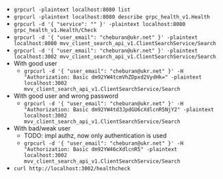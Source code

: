 

 - `grpcurl -plaintext localhost:8080 list`
 - `grpcurl -plaintext localhost:8080 describe grpc_health_v1.Health`
 - `grpcurl -d '{ "service": "" }' -plaintext localhost:8080 grpc_health_v1.Health/Check`
 - `grpcurl -d '{ "user_email": "cheburan@ukr.net" }' -plaintext localhost:8080 mvv_client_search_api_v1.ClientSearchService/Search`
 - `grpcurl -d '{ "user_email": "cheburan@ukr.net" }' -plaintext localhost:3002 mvv_client_search_api_v1.ClientSearchService/Search`
 - With good user
   - `grpcurl -d '{ "user_email": "cheburan@ukr.net" }' -H "Authorization: Basic dm92YW4tcmVhZDpxd2VydHk=" -plaintext localhost:3002 mvv_client_search_api_v1.ClientSearchService/Search`
 - With good user and wrong password
   - `grpcurl -d '{ "user_email": "cheburan@ukr.net" }' -H "Authorization: Basic dm92YW4td3JpdGU6cXdlcnR5NjY2" -plaintext localhost:3002 mvv_client_search_api_v1.ClientSearchService/Search`
 - With bad/weak user
   - TODO: impl authz, now only authentication is used
   - `grpcurl -d '{ "user_email": "cheburan@ukr.net" }' -H "Authorization: Basic dm92YW46cXdlcnR5" -plaintext localhost:3002 mvv_client_search_api_v1.ClientSearchService/Search`
 - `curl http://localhost:3002/healthcheck`
